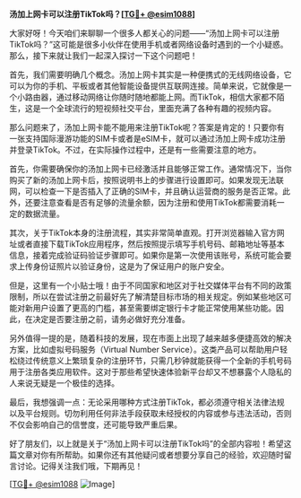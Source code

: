**汤加上网卡可以注册TikTok吗？[[TG💪+ @esim1088](https://t.me/s/esim1088)]**

大家好呀！今天咱们来聊聊一个很多人都关心的问题——“汤加上网卡可以注册TikTok吗？”这可能是很多小伙伴在使用手机或者网络设备时遇到的一个小疑惑。那么，接下来就让我们一起深入探讨一下这个问题吧！

首先，我们需要明确几个概念。汤加上网卡其实是一种便携式的无线网络设备，它可以为你的手机、平板或者其他智能设备提供互联网连接。简单来说，它就像是一个小路由器，通过移动网络让你随时随地都能上网。而TikTok，相信大家都不陌生，这是一个全球流行的短视频社交平台，里面充满了各种有趣的视频内容。

那么问题来了，汤加上网卡能不能用来注册TikTok呢？答案是肯定的！只要你有一张支持国际漫游功能的SIM卡或者是eSIM卡，就可以通过汤加上网卡成功注册并登录TikTok。不过，在实际操作过程中，还是有一些需要注意的地方。

首先，你需要确保你的汤加上网卡已经激活并且能够正常工作。通常情况下，当你购买了新的汤加上网卡后，按照说明书上的步骤进行设置即可。如果发现无法联网，可以检查一下是否插入了正确的SIM卡，并且确认运营商的服务是否正常。此外，还要注意查看是否有足够的流量余额，因为注册和使用TikTok都需要消耗一定的数据流量。

其次，关于TikTok本身的注册流程，其实非常简单直观。打开浏览器输入官方网址或者直接下载TikTok应用程序，然后按照提示填写手机号码、邮箱地址等基本信息，接着完成验证码验证步骤即可。如果你是第一次使用该账号，系统可能会要求上传身份证照片以验证身份，这是为了保证用户的账户安全。

但是，这里有一个小贴士哦！由于不同国家和地区对于社交媒体平台有不同的政策限制，所以在尝试注册之前最好先了解清楚目标市场的相关规定。例如某些地区可能对新用户设置了更高的门槛，甚至需要绑定银行卡才能正常使用某些功能。因此，在决定是否要注册之前，请务必做好充分准备。

另外值得一提的是，随着科技的发展，现在市面上出现了越来越多便捷高效的解决方案，比如虚拟号码服务（Virtual Number Service）。这类产品可以帮助用户轻松绕过传统意义上繁琐复杂的注册环节，只需几秒钟就能获得一个全新的手机号码用于注册各类应用软件。这对于那些希望快速体验新平台却又不想暴露个人隐私的人来说无疑是一个极佳的选择。

最后，我想强调一点：无论采用哪种方式注册TikTok，都必须遵守相关法律法规以及平台规则。切勿利用任何非法手段获取未经授权的内容或参与违法活动，否则不仅会影响自己的信誉度，还可能导致严重后果。

好了朋友们，以上就是关于“汤加上网卡可以注册TikTok吗”的全部内容啦！希望这篇文章对你有所帮助。如果你还有其他疑问或者想要分享自己的经验，欢迎随时留言讨论。记得关注我们哦，下期再见！

[[TG💪+ @esim1088](https://t.me/s/esim1088) ![Image](https://i.postimg.cc/4NQfJmqS/Snipaste-2025-05-13-00-14-12.png)]